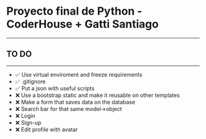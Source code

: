 # Proyecto final de Python - CoderHouse + Gatti Santiago

----------------------------
## TO DO
----------------------------
- ✅ Use virtual enviroment and freeze requirements
- ✅ .gitignore
- ✅ Put a json with useful scripts
- ❌ Use a bootstrap static and make it reusable on other templates
- ❌ Make a form that saves data on the database
- ❌ Search bar for that same model->object
- ❌ Login
- ❌ Sign-up
- ❌ Edit profile with avatar
